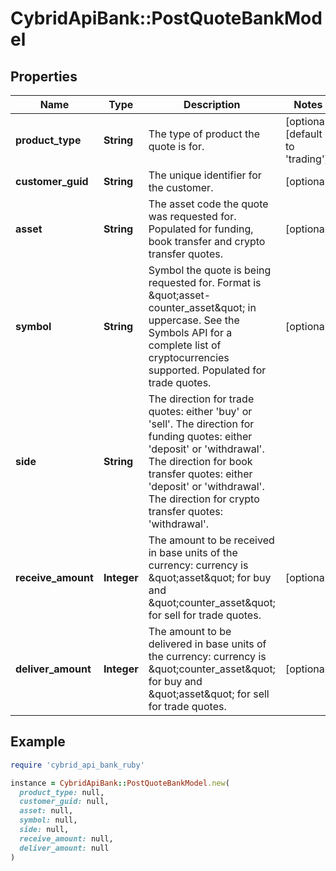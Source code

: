 # CybridApiBank::PostQuoteBankModel

## Properties

| Name | Type | Description | Notes |
| ---- | ---- | ----------- | ----- |
| **product_type** | **String** | The type of product the quote is for. | [optional][default to &#39;trading&#39;] |
| **customer_guid** | **String** | The unique identifier for the customer. | [optional] |
| **asset** | **String** | The asset code the quote was requested for. Populated for funding, book transfer and crypto transfer quotes. | [optional] |
| **symbol** | **String** | Symbol the quote is being requested for. Format is \&quot;asset-counter_asset\&quot; in uppercase. See the Symbols API for a complete list of cryptocurrencies supported. Populated for trade quotes. | [optional] |
| **side** | **String** | The direction for trade quotes: either &#39;buy&#39; or &#39;sell&#39;. The direction for funding quotes: either &#39;deposit&#39; or &#39;withdrawal&#39;. The direction for book transfer quotes: either &#39;deposit&#39; or &#39;withdrawal&#39;. The direction for crypto transfer quotes: &#39;withdrawal&#39;.  |  |
| **receive_amount** | **Integer** | The amount to be received in base units of the currency: currency is \&quot;asset\&quot; for buy and \&quot;counter_asset\&quot; for sell for trade quotes. | [optional] |
| **deliver_amount** | **Integer** | The amount to be delivered in base units of the currency: currency is \&quot;counter_asset\&quot; for buy and \&quot;asset\&quot; for sell for trade quotes. | [optional] |

## Example

```ruby
require 'cybrid_api_bank_ruby'

instance = CybridApiBank::PostQuoteBankModel.new(
  product_type: null,
  customer_guid: null,
  asset: null,
  symbol: null,
  side: null,
  receive_amount: null,
  deliver_amount: null
)
```

